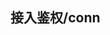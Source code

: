 <!--
 * @Description: 
 * @Author: neozhang
 * @Date: 2021-12-28 22:44:38
 * @LastEditors: neozhang
 * @LastEditTime: 2022-01-28 19:44:44
-->

## 接入鉴权/conn  
